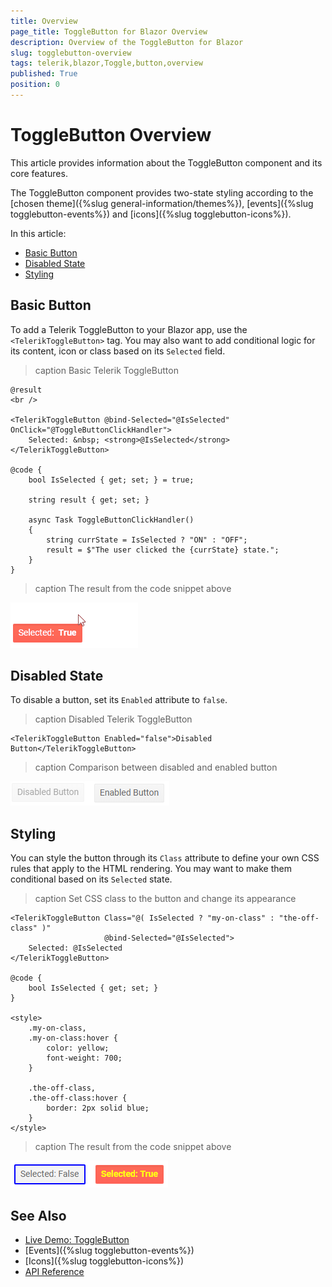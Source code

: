 ```yaml
---
title: Overview
page_title: ToggleButton for Blazor Overview
description: Overview of the ToggleButton for Blazor
slug: togglebutton-overview
tags: telerik,blazor,Toggle,button,overview
published: True
position: 0
---
```


# ToggleButton Overview

This article provides information about the ToggleButton component and its core features.

The ToggleButton component provides two-state styling according to the [chosen theme]({%slug general-information/themes%}), [events]({%slug togglebutton-events%}) and [icons]({%slug togglebutton-icons%}).

In this article:

* [Basic Button](#basic-button)
* [Disabled State](#disabled-state)
* [Styling](#styling)


## Basic Button

To add a Telerik ToggleButton to your Blazor app, use the `<TelerikToggleButton>` tag. You may also want to add conditional logic for its content, icon or class based on its `Selected` field.

>caption Basic Telerik ToggleButton

````CSHTML
@result
<br />

<TelerikToggleButton @bind-Selected="@IsSelected" OnClick="@ToggleButtonClickHandler">
    Selected: &nbsp; <strong>@IsSelected</strong>
</TelerikToggleButton>

@code {
    bool IsSelected { get; set; } = true;

    string result { get; set; }

    async Task ToggleButtonClickHandler()
    {
        string currState = IsSelected ? "ON" : "OFF";
        result = $"The user clicked the {currState} state.";
    }
}
````

>caption The result from the code snippet above

![Basic Toggle Button](images/toggle-button-overview.gif)


## Disabled State

To disable a button, set its `Enabled` attribute to `false`.

>caption Disabled Telerik ToggleButton

````CSHTML
<TelerikToggleButton Enabled="false">Disabled Button</TelerikToggleButton>
````

>caption Comparison between disabled and enabled button

![Disabled and Enabled Toggle Button](images/disabled-toggle-button.png)

## Styling

You can style the button through its `Class` attribute to define your own CSS rules that apply to the HTML rendering. You may want to make them conditional based on its `Selected` state.

>caption Set CSS class to the button and change its appearance

````CSHTML
<TelerikToggleButton Class="@( IsSelected ? "my-on-class" : "the-off-class" )"
                     @bind-Selected="@IsSelected">
    Selected: @IsSelected
</TelerikToggleButton>

@code {
    bool IsSelected { get; set; }
}

<style>
    .my-on-class,
    .my-on-class:hover {
        color: yellow;
        font-weight: 700;
    }

    .the-off-class,
    .the-off-class:hover {
        border: 2px solid blue;
    }
</style>
````

>caption The result from the code snippet above

![Toggle Button Conditional Styling](images/toggle-button-styling.png)




## See Also

  * [Live Demo: ToggleButton](https://demos.telerik.com/blazor-ui/togglebutton/index)
  * [Events]({%slug togglebutton-events%})
  * [Icons]({%slug togglebutton-icons%})
  * [API Reference](https://docs.telerik.com/blazor-ui/api/Telerik.Blazor.Components.TelerikToggleButton)
   
